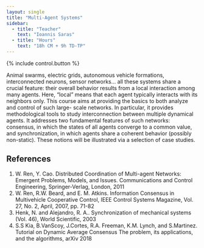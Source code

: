 ```yaml
---
layout: single
title: "Multi-Agent Systems"
sidebar:
  - title: "Teacher"
    text: "Ioannis Saras"
  - title: "Hours"
    text: "18h CM + 9h TD-TP"
---
```


{% include control.button %}

Animal swarms, electric grids, autonomous vehicle formations, interconnected
neurons, sensor networks… all these systems share a crucial feature: their
overall behavior results from a local interaction among many agents. Here,
“local” means that each agent typically interacts with its neighbors only. This
course aims at providing the basics to both analyze and control of such large-
scale networks. In particular, it provides methodological tools to study
interconnection between multiple dynamical agents. It addresses two fundamental
features of such networks: consensus, in which the states of all agents converge
to a common value, and synchronization, in which agents share a coherent
behavior (possibly non-static). These notions will be illustrated via a
selection of case studies.

## References

1. W. Ren, Y. Cao. Distributed Coordination of Multi-agent Networks: Emergent Problems, Models, and Issues. Communications and Control Engineering, Springer-Verlag, London, 2011
2. W. Ren, R.W. Beard, and E. M. Atkins. Information Consensus in Multivehicle Cooperative Control, IEEE Control Systems Magazine, Vol. 27, No. 2, April, 2007, pp. 71-82
3. Henk, N. and Alejandro, R. A.. Synchronization of mechanical systems (Vol. 46), World Scientific, 2003
4. S.S Kia, B.VanScoy, J.Cortes, R.A. Freeman, K.M. Lynch, and S.Martinez. Tutorial on Dynamic Average Consensus The problem, its applications, and the algorithms, arXiv 2018
